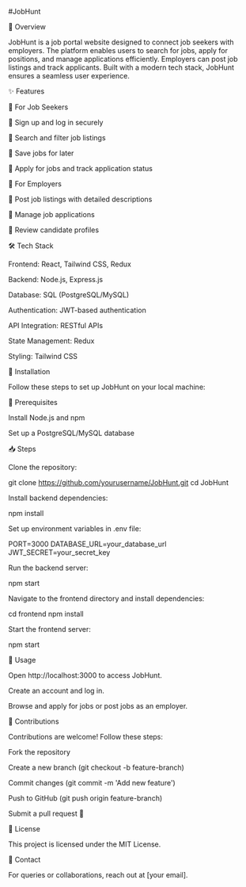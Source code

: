 #JobHunt

📌 Overview

JobHunt is a job portal website designed to connect job seekers with employers. The platform enables users to search for jobs, apply for positions, and manage applications efficiently. Employers can post job listings and track applicants. Built with a modern tech stack, JobHunt ensures a seamless user experience.

✨ Features

🔹 For Job Seekers

🔹 Sign up and log in securely

🔹 Search and filter job listings

🔹 Save jobs for later

🔹 Apply for jobs and track application status

🔹 For Employers

🔹 Post job listings with detailed descriptions

🔹 Manage job applications

🔹 Review candidate profiles

🛠️ Tech Stack

Frontend: React, Tailwind CSS, Redux

Backend: Node.js, Express.js

Database: SQL (PostgreSQL/MySQL)

Authentication: JWT-based authentication

API Integration: RESTful APIs

State Management: Redux

Styling: Tailwind CSS

🚀 Installation

Follow these steps to set up JobHunt on your local machine:

🔧 Prerequisites

Install Node.js and npm

Set up a PostgreSQL/MySQL database

📥 Steps

Clone the repository:

git clone https://github.com/yourusername/JobHunt.git
cd JobHunt

Install backend dependencies:

npm install

Set up environment variables in .env file:

PORT=3000
DATABASE_URL=your_database_url
JWT_SECRET=your_secret_key

Run the backend server:

npm start

Navigate to the frontend directory and install dependencies:

cd frontend
npm install

Start the frontend server:

npm start

📌 Usage

Open http://localhost:3000 to access JobHunt.

Create an account and log in.

Browse and apply for jobs or post jobs as an employer.

🤝 Contributions

Contributions are welcome! Follow these steps:

Fork the repository

Create a new branch (git checkout -b feature-branch)

Commit changes (git commit -m 'Add new feature')

Push to GitHub (git push origin feature-branch)

Submit a pull request 🚀

📜 License

This project is licensed under the MIT License.

📧 Contact

For queries or collaborations, reach out at [your email].
